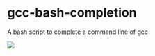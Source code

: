 # gcc-bash-completion
A bash script to complete a command line of gcc


![](https://mug896.github.io/gcc-bash-completion/gcc-bash-completion.png)

